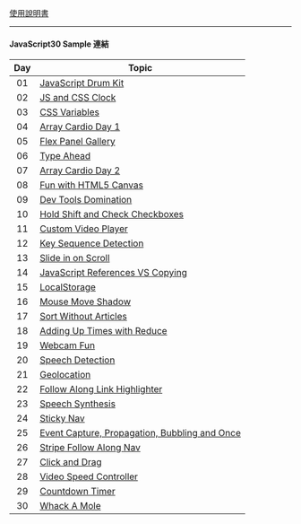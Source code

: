[使用說明書](https://rabbit-church.notion.site/JS30-README-ee1cc150ece5490ab6b6edc3cf47bdaa)

---

#### **JavaScript30 Sample 連結**

| Day | Topic                                                                                                  |
| :-: | ------------------------------------------------------------------------------------------------------ |
| 01  | [JavaScript Drum Kit](https://rabbittee.github.io/JavaScript30/day01/sample)                           |
| 02  | [JS and CSS Clock](https://rabbittee.github.io/JavaScript30/day02/sample)                              |
| 03  | [CSS Variables](https://rabbittee.github.io/JavaScript30/day03/sample)                                 |
| 04  | [Array Cardio Day 1](https://rabbittee.github.io/JavaScript30/day04/sample)                            |
| 05  | [Flex Panel Gallery](https://rabbittee.github.io/JavaScript30/day05/sample)                            |
| 06  | [Type Ahead](https://rabbittee.github.io/JavaScript30/day06/sample)                                    |
| 07  | [Array Cardio Day 2](https://rabbittee.github.io/JavaScript30/day07/sample)                            |
| 08  | [Fun with HTML5 Canvas](https://rabbittee.github.io/JavaScript30/day08/sample)                         |
| 09  | [Dev Tools Domination](https://rabbittee.github.io/JavaScript30/day09/sample)                          |
| 10  | [Hold Shift and Check Checkboxes](https://rabbittee.github.io/JavaScript30/day10/sample)               |
| 11  | [Custom Video Player](https://rabbittee.github.io/JavaScript30/day11/sample)                           |
| 12  | [Key Sequence Detection](https://rabbittee.github.io/JavaScript30/day12/sample)                        |
| 13  | [Slide in on Scroll](https://rabbittee.github.io/JavaScript30/day13/sample)                            |
| 14  | [JavaScript References VS Copying](https://rabbittee.github.io/JavaScript30/day14/sample)              |
| 15  | [LocalStorage](https://rabbittee.github.io/JavaScript30/day15/sample)                                  |
| 16  | [Mouse Move Shadow](https://rabbittee.github.io/JavaScript30/day16/sample)                             |
| 17  | [Sort Without Articles](https://rabbittee.github.io/JavaScript30/day17/sample)                         |
| 18  | [Adding Up Times with Reduce](https://rabbittee.github.io/JavaScript30/day18/sample)                   |
| 19  | [Webcam Fun](https://rabbittee.github.io/JavaScript30/day19/sample)                                    |
| 20  | [Speech Detection](https://rabbittee.github.io/JavaScript30/day20/sample)                              |
| 21  | [Geolocation](https://rabbittee.github.io/JavaScript30/day21/sample)                                   |
| 22  | [Follow Along Link Highlighter](https://rabbittee.github.io/JavaScript30/day22/sample)                 |
| 23  | [Speech Synthesis](https://rabbittee.github.io/JavaScript30/day23/sample)                              |
| 24  | [Sticky Nav](https://rabbittee.github.io/JavaScript30/day24/sample)                                    |
| 25  | [Event Capture, Propagation, Bubbling and Once](https://rabbittee.github.io/JavaScript30/day25/sample) |
| 26  | [Stripe Follow Along Nav](https://rabbittee.github.io/JavaScript30/day26/sample)                       |
| 27  | [Click and Drag](https://rabbittee.github.io/JavaScript30/day27/sample)                                |
| 28  | [Video Speed Controller](https://rabbittee.github.io/JavaScript30/day28/sample)                        |
| 29  | [Countdown Timer](https://rabbittee.github.io/JavaScript30/day29/sample)                               |
| 30  | [Whack A Mole](https://rabbittee.github.io/JavaScript30/day30/sample)                                  |